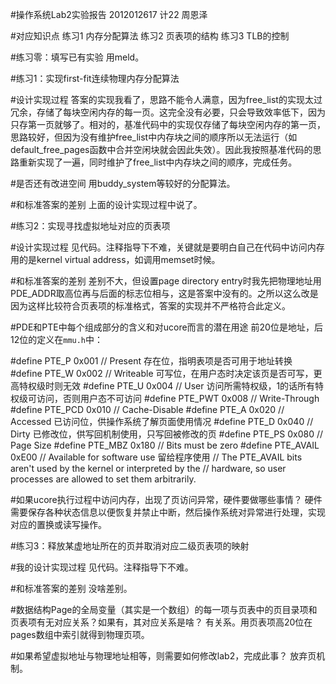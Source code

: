 #操作系统Lab2实验报告
2012012617
计22
周恩泽


#对应知识点
练习1	内存分配算法
练习2	页表项的结构
练习3	TLB的控制


#练习零：填写已有实验
用meld。


#练习1：实现first-fit连续物理内存分配算法

#设计实现过程
答案的实现我看了，思路不能令人满意，因为free_list的实现太过冗余，存储了每块空闲内存的每一页。这完全没有必要，只会导致效率低下，因为只存第一页就够了。相对的，基准代码中的实现仅存储了每块空闲内存的第一页，思路较好，但因为没有维护free_list中内存块之间的顺序所以无法运行（如default_free_pages函数中合并空闲块就会因此失效）。因此我按照基准代码的思路重新实现了一遍，同时维护了free_list中内存块之间的顺序，完成任务。

#是否还有改进空间
用buddy_system等较好的分配算法。

#和标准答案的差别
上面的设计实现过程中说了。


#练习2：实现寻找虚拟地址对应的页表项

#设计实现过程
见代码。注释指导下不难，关键就是要明白自己在代码中访问内存用的是kernel virtual address，如调用memset时候。

#和标准答案的差别
差别不大，但设置page directory entry时我先把物理地址用PDE_ADDR取高位再与后面的标志位相与，这是答案中没有的。之所以这么改是因为这样比较符合页表项的标准格式，答案的实现并不严格符合此定义。

#PDE和PTE中每个组成部分的含义和对ucore而言的潜在用途
前20位是地址，后12位的定义在`mmu.h`中：

#define PTE_P           0x001                   // Present					存在位，指明表项是否可用于地址转换
#define PTE_W           0x002                   // Writeable					可写位，在用户态时决定该页是否可写，更高特权级时则无效
#define PTE_U           0x004                   // User						访问所需特权级，1的话所有特权级可访问，否则用户态不可访问
#define PTE_PWT         0x008                   // Write-Through
#define PTE_PCD         0x010                   // Cache-Disable
#define PTE_A           0x020                   // Accessed					已访问位，供操作系统了解页面使用情况
#define PTE_D           0x040                   // Dirty					已修改位，供写回机制使用，只写回被修改的页
#define PTE_PS          0x080                   // Page Size
#define PTE_MBZ         0x180                   // Bits must be zero
#define PTE_AVAIL       0xE00                   // Available for software use			留给程序使用
                                            	// The PTE_AVAIL bits aren't used by the kernel or interpreted by the
                                            	// hardware, so user processes are allowed to set them arbitrarily.

#如果ucore执行过程中访问内存，出现了页访问异常，硬件要做哪些事情？
硬件需要保存各种状态信息以便恢复并禁止中断，然后操作系统对异常进行处理，实现对应的置换或读写操作。


#练习3：释放某虚地址所在的页并取消对应二级页表项的映射

#我的设计实现过程
见代码。注释指导下不难。

#和标准答案的差别
没啥差别。

#数据结构Page的全局变量（其实是一个数组）的每一项与页表中的页目录项和页表项有无对应关系？如果有，其对应关系是啥？
有关系。用页表项高20位在pages数组中索引就得到物理页项。

#如果希望虚拟地址与物理地址相等，则需要如何修改lab2，完成此事？
放弃页机制。
